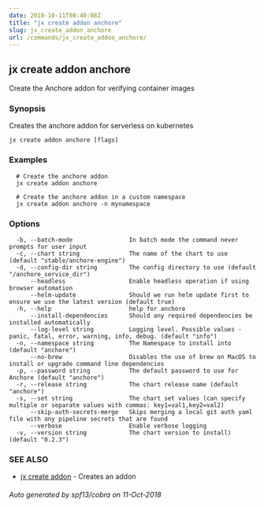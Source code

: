 ```yaml
---
date: 2018-10-11T08:40:08Z
title: "jx create addon anchore"
slug: jx_create_addon_anchore
url: /commands/jx_create_addon_anchore/
---
```

## jx create addon anchore

Create the Anchore addon for verifying container images

### Synopsis

Creates the anchore addon for serverless on kubernetes

```
jx create addon anchore [flags]
```

### Examples

```
  # Create the anchore addon
  jx create addon anchore
  
  # Create the anchore addon in a custom namespace
  jx create addon anchore -n mynamespace
```

### Options

```
  -b, --batch-mode                In batch mode the command never prompts for user input
  -c, --chart string              The name of the chart to use (default "stable/anchore-engine")
  -d, --config-dir string         The config directory to use (default "/anchore_service_dir")
      --headless                  Enable headless operation if using browser automation
      --helm-update               Should we run helm update first to ensure we use the latest version (default true)
  -h, --help                      help for anchore
      --install-dependencies      Should any required dependencies be installed automatically
      --log-level string          Logging level. Possible values - panic, fatal, error, warning, info, debug. (default "info")
  -n, --namespace string          The Namespace to install into (default "anchore")
      --no-brew                   Disables the use of brew on MacOS to install or upgrade command line dependencies
  -p, --password string           The default password to use for Anchore (default "anchore")
  -r, --release string            The chart release name (default "anchore")
  -s, --set string                The chart set values (can specify multiple or separate values with commas: key1=val1,key2=val2)
      --skip-auth-secrets-merge   Skips merging a local git auth yaml file with any pipeline secrets that are found
      --verbose                   Enable verbose logging
  -v, --version string            The chart version to install) (default "0.2.3")
```

### SEE ALSO

* [jx create addon](/commands/jx_create_addon/)	 - Creates an addon

###### Auto generated by spf13/cobra on 11-Oct-2018
